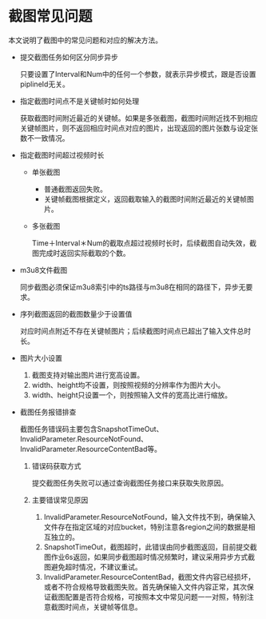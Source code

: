 # 截图常见问题

本文说明了截图中的常见问题和对应的解决方法。

-   提交截图任务如何区分同步异步

    只要设置了Interval和Num中的任何一个参数，就表示异步模式，跟是否设置piplineId无关。

-   指定截图时间点不是关键帧时如何处理

    获取截图时间附近最近的关键帧。如果是多张截图，截图时间附近找不到相应关键帧图片，则不返回相应时间点对应的图片，出现返回的图片张数与设定张数不一致情况。

-   指定截图时间超过视频时长
    -   单张截图
        -   普通截图返回失败。
        -   关键帧截图根据定义，返回截取输入的截图时间附近最近的关键帧图片。
    -   多张截图

        Time＋Interval＊Num的截取点超过视频时长时，后续截图自动失效，截图完成时返回实际截取的个数。

-   m3u8文件截图

    同步截图必须保证m3u8索引中的ts路径与m3u8在相同的路径下，异步无要求。

-   序列截图返回的截图数量少于设置值

    对应时间点附近不存在关键帧图片；后续截图时间点已超出了输入文件总时长。

-   图片大小设置
    1.  截图支持对输出图片进行宽高设置。
    2.  width、height均不设置，则按照视频的分辨率作为图片大小。
    3.  width、height只设置一个，则按照输入文件的宽高比进行缩放。
-   截图任务报错排查

    截图任务错误码主要包含SnapshotTimeOut、InvalidParameter.ResourceNotFound、InvalidParameter.ResourceContentBad等。

    1.  错误码获取方式

        提交截图任务失败可以通过查询截图任务接口来获取失败原因。

    2.  主要错误常见原因
        1.  InvalidParameter.ResourceNotFound，输入文件找不到，确保输入文件存在指定区域的对应bucket，特别注意各region之间的数据是相互独立的。
        2.  SnapshotTimeOut，截图超时，此错误由同步截图返回，目前提交截图作业6s返回，如果同步截图超时情况频繁时，建议采用异步方式截图避免超时情况，不建议重试。
        3.  InvalidParameter.ResourceContentBad，截图文件内容已经损坏，或者不符合规格导致截图失败。首先确保输入文件内容正常，其次保证截图配置是否符合规格，可按照本文中常见问题一一对照，特别注意截图时间点，关键帧等信息。

